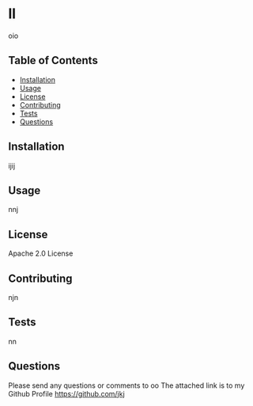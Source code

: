 # ll 

oio
## Table of Contents
- [Installation](#Installation)
- [Usage](#Usage)
- [License](#License)
- [Contributing](#Contributing)
- [Tests](#Tests)
- [Questions](#Questions)

## Installation
ijij

## Usage
nnj

## License
 Apache 2.0 License

## Contributing
njn

## Tests 
 nn

## Questions
Please send any questions or comments to oo
The attached link is to my Github Profile https://github.com/jkj
         